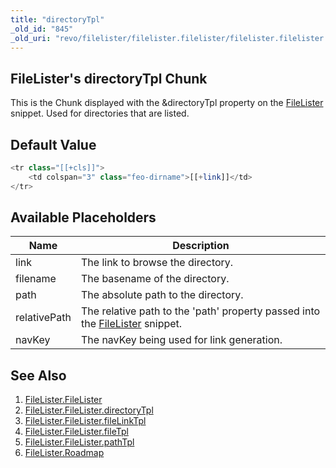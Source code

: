 ```yaml
---
title: "directoryTpl"
_old_id: "845"
_old_uri: "revo/filelister/filelister.filelister/filelister.filelister.directorytpl"
---
```


## FileLister's directoryTpl Chunk

This is the Chunk displayed with the &directoryTpl property on the [FileLister](extras/filelister/filelister.filelister "FileLister.FileLister") snippet. Used for directories that are listed.

## Default Value

``` php 
<tr class="[[+cls]]">
    <td colspan="3" class="feo-dirname">[[+link]]</td>
</tr>
```

## Available Placeholders

| Name         | Description                                                                                                                                      |
| ------------ | ------------------------------------------------------------------------------------------------------------------------------------------------ |
| link         | The link to browse the directory.                                                                                                                |
| filename     | The basename of the directory.                                                                                                                   |
| path         | The absolute path to the directory.                                                                                                              |
| relativePath | The relative path to the 'path' property passed into the [FileLister](extras/filelister/filelister.filelister "FileLister.FileLister") snippet. |
| navKey       | The navKey being used for link generation.                                                                                                       |

## See Also

1. [FileLister.FileLister](extras/filelister/filelister.filelister)
  1. [FileLister.FileLister.directoryTpl](extras/filelister/filelister.filelister/filelister.filelister.directorytpl)
  2. [FileLister.FileLister.fileLinkTpl](extras/filelister/filelister.filelister/filelister.filelister.filelinktpl)
  3. [FileLister.FileLister.fileTpl](extras/filelister/filelister.filelister/filelister.filelister.filetpl)
  4. [FileLister.FileLister.pathTpl](extras/filelister/filelister.filelister/filelister.filelister.pathtpl)
2. [FileLister.Roadmap](extras/filelister/filelister.roadmap)